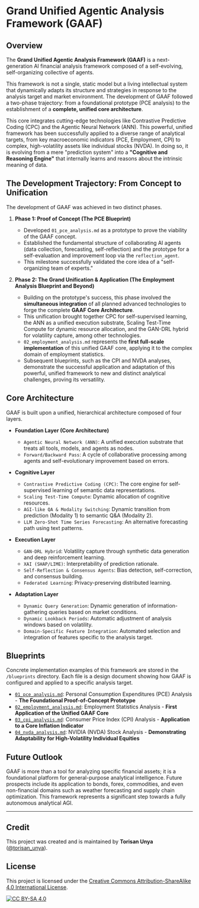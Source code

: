 # Grand Unified Agentic Analysis Framework (GAAF)

## Overview

The **Grand Unified Agentic Analysis Framework (GAAF)** is a next-generation AI financial analysis framework composed of a self-evolving, self-organizing collective of agents.

This framework is not a single, static model but a living intellectual system that dynamically adapts its structure and strategies in response to the analysis target and market environment. The development of GAAF followed a two-phase trajectory: from a foundational prototype (PCE analysis) to the establishment of a **complete, unified core architecture**.

This core integrates cutting-edge technologies like Contrastive Predictive Coding (CPC) and the Agentic Neural Network (ANN). This powerful, unified framework has been successfully applied to a diverse range of analytical targets, from key macroeconomic indicators (PCE, Employment, CPI) to complex, high-volatility assets like individual stocks (NVDA). In doing so, it is evolving from a mere "prediction system" into a **"Cognitive and Reasoning Engine"** that internally learns and reasons about the intrinsic meaning of data.

## The Development Trajectory: From Concept to Unification

The development of GAAF was achieved in two distinct phases.

1.  **Phase 1: Proof of Concept (The PCE Blueprint)**
    *   Developed `01_pce_analysis.md` as a prototype to prove the viability of the GAAF concept.
    *   Established the fundamental structure of collaborating AI agents (data collection, forecasting, self-reflection) and the prototype for a self-evaluation and improvement loop via the `reflection_agent`.
    *   This milestone successfully validated the core idea of a "self-organizing team of experts."

2.  **Phase 2: The Grand Unification & Application (The Employment Analysis Blueprint and Beyond)**
    *   Building on the prototype's success, this phase involved the **simultaneous integration** of all planned advanced technologies to forge the complete **GAAF Core Architecture**.
    *   This unification brought together CPC for self-supervised learning, the ANN as a unified execution substrate, Scaling Test-Time Compute for dynamic resource allocation, and the GAN-DRL hybrid for volatility capture, among other technologies.
    *   `02_employment_analysis.md` represents the **first full-scale implementation** of this unified GAAF core, applying it to the complex domain of employment statistics.
    *   Subsequent blueprints, such as the CPI and NVDA analyses, demonstrate the successful application and adaptation of this powerful, unified framework to new and distinct analytical challenges, proving its versatility.

## Core Architecture

GAAF is built upon a unified, hierarchical architecture composed of four layers.

*   **Foundation Layer (Core Architecture)**
    *   `Agentic Neural Network (ANN)`: A unified execution substrate that treats all tools, models, and agents as nodes.
    *   `Forward/Backward Pass`: A cycle of collaborative processing among agents and self-evolutionary improvement based on errors.

*   **Cognitive Layer**
    *   `Contrastive Predictive Coding (CPC)`: The core engine for self-supervised learning of semantic data representations.
    *   `Scaling Test-Time Compute`: Dynamic allocation of cognitive resources.
    *   `AGI-like QA & Modality Switching`: Dynamic transition from prediction (Modality 1) to semantic Q&A (Modality 2).
    *   `LLM Zero-Shot Time Series Forecasting`: An alternative forecasting path using text patterns.

*   **Execution Layer**
    *   `GAN-DRL Hybrid`: Volatility capture through synthetic data generation and deep reinforcement learning.
    *   `XAI (SHAP/LIME)`: Interpretability of prediction rationale.
    *   `Self-Reflection & Consensus Agents`: Bias detection, self-correction, and consensus building.
    *   `Federated Learning`: Privacy-preserving distributed learning.

*   **Adaptation Layer**
    *   `Dynamic Query Generation`: Dynamic generation of information-gathering queries based on market conditions.
    *   `Dynamic Lookback Periods`: Automatic adjustment of analysis windows based on volatility.
    *   `Domain-Specific Feature Integration`: Automated selection and integration of features specific to the analysis target.

## Blueprints

Concrete implementation examples of this framework are stored in the `/blueprints` directory. Each file is a design document showing how GAAF is configured and applied to a specific analysis target.

*   [`01_pce_analysis.md`](./blueprints/01_pce_analysis.md): Personal Consumption Expenditures (PCE) Analysis - **The Foundational Proof-of-Concept Prototype**
*   [`02_employment_analysis.md`](./blueprints/02_employment_analysis.md): Employment Statistics Analysis - **First Application of the Unified GAAF Core**
*   [`03_cpi_analysis.md`](./blueprints/03_cpi_analysis.md): Consumer Price Index (CPI) Analysis - **Application to a Core Inflation Indicator**
*   [`04_nvda_analysis.md`](./blueprints/04_nvda_analysis.md): NVIDIA (NVDA) Stock Analysis - **Demonstrating Adaptability for High-Volatility Individual Equities**

## Future Outlook

GAAF is more than a tool for analyzing specific financial assets; it is a foundational platform for general-purpose analytical intelligence. Future prospects include its application to bonds, forex, commodities, and even non-financial domains such as weather forecasting and supply chain optimization. This framework represents a significant step towards a fully autonomous analytical AGI.

---

## Credit

This project was created and is maintained by **Torisan Unya** ([@torisan_unya](https://twitter.com/torisan_unya)).

## License

This project is licensed under the [Creative Commons Attribution-ShareAlike 4.0 International License](http://creativecommons.org/licenses/by-sa/4.0/).

[![CC BY-SA 4.0][cc-by-sa-shield]][cc-by-sa]

[cc-by-sa]: http://creativecommons.org/licenses/by-sa/4.0/
[cc-by-sa-shield]: https://img.shields.io/badge/License-CC%20BY--SA%204.0-lightgrey.svg

